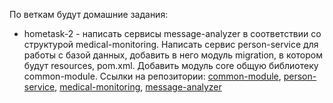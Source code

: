 По веткам будут домашние задания:
* hometask-2 -  написать сервисы message-analyzer в соответствии со структурой medical-monitoring. Написать сервис person-service для работы с базой данных, добавить в него модуль migration, в котором будут resources, pom.xml. Добавить модуль core общую библиотеку common-module.
Ссылки на репозитории: [common-module](https://github.com/bolshakovk/common-module), [person-service](https://github.com/bolshakovk/person-service), [medical-monitoring](https://github.com/bolshakovk/medical-monitoring), [message-analyzer](https://github.com/bolshakovk/liga-medical-clinic/tree/hometask-2)
